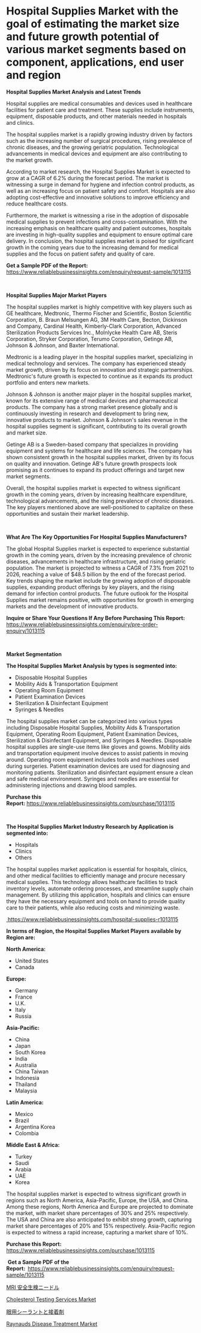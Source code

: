 <p><h1>Hospital Supplies Market with the goal of estimating the market size and future growth potential of various market segments based on component, applications, end user and region</h1></p><p><strong>Hospital Supplies Market Analysis and Latest Trends</strong></p>
<p><p>Hospital supplies are medical consumables and devices used in healthcare facilities for patient care and treatment. These supplies include instruments, equipment, disposable products, and other materials needed in hospitals and clinics.</p><p>The hospital supplies market is a rapidly growing industry driven by factors such as the increasing number of surgical procedures, rising prevalence of chronic diseases, and the growing geriatric population. Technological advancements in medical devices and equipment are also contributing to the market growth.</p><p>According to market research, the Hospital Supplies Market is expected to grow at a CAGR of 6.2% during the forecast period. The market is witnessing a surge in demand for hygiene and infection control products, as well as an increasing focus on patient safety and comfort. Hospitals are also adopting cost-effective and innovative solutions to improve efficiency and reduce healthcare costs.</p><p>Furthermore, the market is witnessing a rise in the adoption of disposable medical supplies to prevent infections and cross-contamination. With the increasing emphasis on healthcare quality and patient outcomes, hospitals are investing in high-quality supplies and equipment to ensure optimal care delivery. In conclusion, the hospital supplies market is poised for significant growth in the coming years due to the increasing demand for medical supplies and the focus on patient safety and quality of care.</p></p>
<p><strong>Get a Sample PDF of the Report:&nbsp;</strong> <a href="https://www.reliablebusinessinsights.com/enquiry/request-sample/1013115">https://www.reliablebusinessinsights.com/enquiry/request-sample/1013115</a></p>
<p>&nbsp;</p>
<p><strong>Hospital Supplies Major Market Players</strong></p>
<p><p>The hospital supplies market is highly competitive with key players such as GE healthcare, Medtronic, Thermo Fischer and Scientific, Boston Scientific Corporation, B. Braun Melsungen AG, 3M Health Care, Becton, Dickinson and Company, Cardinal Health, Kimberly-Clark Corporation, Advanced Sterilization Products Services Inc., Molnlycke Health Care AB, Steris Corporation, Stryker Corporation, Terumo Corporation, Getinge AB, Johnson & Johnson, and Baxter International.</p><p>Medtronic is a leading player in the hospital supplies market, specializing in medical technology and services. The company has experienced steady market growth, driven by its focus on innovation and strategic partnerships. Medtronic's future growth is expected to continue as it expands its product portfolio and enters new markets.</p><p>Johnson & Johnson is another major player in the hospital supplies market, known for its extensive range of medical devices and pharmaceutical products. The company has a strong market presence globally and is continuously investing in research and development to bring new, innovative products to market. Johnson & Johnson's sales revenue in the hospital supplies segment is significant, contributing to its overall growth and market size.</p><p>Getinge AB is a Sweden-based company that specializes in providing equipment and systems for healthcare and life sciences. The company has shown consistent growth in the hospital supplies market, driven by its focus on quality and innovation. Getinge AB's future growth prospects look promising as it continues to expand its product offerings and target new market segments. </p><p>Overall, the hospital supplies market is expected to witness significant growth in the coming years, driven by increasing healthcare expenditure, technological advancements, and the rising prevalence of chronic diseases. The key players mentioned above are well-positioned to capitalize on these opportunities and sustain their market leadership.</p></p>
<p>&nbsp;</p>
<p><strong>What Are The Key Opportunities For Hospital Supplies Manufacturers?</strong></p>
<p><p>The global Hospital Supplies market is expected to experience substantial growth in the coming years, driven by the increasing prevalence of chronic diseases, advancements in healthcare infrastructure, and rising geriatric population. The market is projected to witness a CAGR of 7.3% from 2021 to 2026, reaching a value of $48.5 billion by the end of the forecast period. Key trends shaping the market include the growing adoption of disposable supplies, expanding product offerings by key players, and the rising demand for infection control products. The future outlook for the Hospital Supplies market remains positive, with opportunities for growth in emerging markets and the development of innovative products.</p></p>
<p><strong>Inquire or Share Your Questions If Any Before Purchasing This Report:</strong> <a href="https://www.reliablebusinessinsights.com/enquiry/pre-order-enquiry/1013115">https://www.reliablebusinessinsights.com/enquiry/pre-order-enquiry/1013115</a></p>
<p>&nbsp;</p>
<p><strong>Market Segmentation</strong></p>
<p><strong>The Hospital Supplies Market Analysis by types is segmented into:</strong></p>
<p><ul><li>Disposable Hospital Supplies</li><li>Mobility Aids & Transportation Equipment</li><li>Operating Room Equipment</li><li>Patient Examination Devices</li><li>Sterilization & Disinfectant Equipment</li><li>Syringes & Needles</li></ul></p>
<p><p>The hospital supplies market can be categorized into various types including Disposable Hospital Supplies, Mobility Aids & Transportation Equipment, Operating Room Equipment, Patient Examination Devices, Sterilization & Disinfectant Equipment, and Syringes & Needles. Disposable hospital supplies are single-use items like gloves and gowns. Mobility aids and transportation equipment involve devices to assist patients in moving around. Operating room equipment includes tools and machines used during surgeries. Patient examination devices are used for diagnosing and monitoring patients. Sterilization and disinfectant equipment ensure a clean and safe medical environment. Syringes and needles are essential for administering injections and drawing blood samples.</p></p>
<p><strong>Purchase this Report:&nbsp;</strong><a href="https://www.reliablebusinessinsights.com/purchase/1013115">https://www.reliablebusinessinsights.com/purchase/1013115</a></p>
<p>&nbsp;</p>
<p><strong>The Hospital Supplies Market Industry Research by Application is segmented into:</strong></p>
<p><ul><li>Hospitals</li><li>Clinics</li><li>Others</li></ul></p>
<p><p>The hospital supplies market application is essential for hospitals, clinics, and other medical facilities to efficiently manage and procure necessary medical supplies. This technology allows healthcare facilities to track inventory levels, automate ordering processes, and streamline supply chain management. By utilizing this application, hospitals and clinics can ensure they have the necessary equipment and tools on hand to provide quality care to their patients, while also reducing costs and minimizing waste.</p></p>
<p><a href="https://www.reliablebusinessinsights.com/hospital-supplies-r1013115">&nbsp;https://www.reliablebusinessinsights.com/hospital-supplies-r1013115</a></p>
<p><strong>In terms of Region, the Hospital Supplies Market Players available by Region are:</strong></p>
<p>
    <p> <strong> North America: </strong>
        <ul>
            <li>United States</li>
            <li>Canada</li>
        </ul>
        </p> 
    <p> <strong> Europe: </strong>
        <ul>
            <li>Germany</li>
            <li>France</li>
            <li>U.K.</li>
            <li>Italy</li>
            <li>Russia</li>
        </ul>
        </p> 
    <p> <strong> Asia-Pacific: </strong>
        <ul>
            <li>China</li>
            <li>Japan</li>
            <li>South Korea</li>
            <li>India</li>
            <li>Australia</li>
            <li>China Taiwan</li>
            <li>Indonesia</li>
            <li>Thailand</li>
            <li>Malaysia</li>
        </ul>
        </p> 
    <p> <strong> Latin America: </strong>
        <ul>
            <li>Mexico</li>
            <li>Brazil</li>
            <li>Argentina Korea</li>
            <li>Colombia</li>
        </ul>
        </p> 
    <p> <strong> Middle East & Africa: </strong>
        <ul>
            <li>Turkey</li>
            <li>Saudi</li>
            <li>Arabia</li>
            <li>UAE</li>
            <li>Korea</li>
        </ul>
    </p>
    </p>
<p><p>The hospital supplies market is expected to witness significant growth in regions such as North America, Asia-Pacific, Europe, the USA, and China. Among these regions, North America and Europe are projected to dominate the market, with market share percentages of 30% and 25% respectively. The USA and China are also anticipated to exhibit strong growth, capturing market share percentages of 20% and 15% respectively. Asia-Pacific region is expected to witness a rapid increase, capturing a market share of 10%.</p></p>
<p><strong>Purchase this Report: </strong><a href="https://www.reliablebusinessinsights.com/purchase/1013115">https://www.reliablebusinessinsights.com/purchase/1013115</a></p>
<p>&nbsp;<strong>Get a Sample PDF of the Report:&nbsp;&nbsp;</strong><a href="https://www.reliablebusinessinsights.com/enquiry/request-sample/1013115">https://www.reliablebusinessinsights.com/enquiry/request-sample/1013115</a></p>
<p><strong></strong></p>
<p><p><a href="https://github.com/RandallRunte2023/Market-Research-Report-List-1/blob/main/5715759171645.md">MRI 安全生検ニードル</a></p><p><a href="https://github.com/haleemasakdiya1/Market-Research-Report-List-1/blob/main/cholesterol-testing-services-market.md">Cholesterol Testing Services Market</a></p><p><a href="https://github.com/DanykaKilback/Market-Research-Report-List-1/blob/main/8399587171646.md">眼用シーラントと接着剤</a></p><p><a href="https://github.com/yazulaeha/Market-Research-Report-List-1/blob/main/raynauds-disease-treatment-market.md">Raynauds Disease Treatment Market</a></p></p>